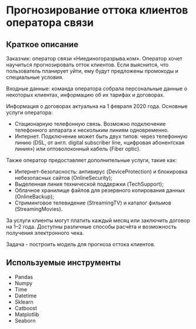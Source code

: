 # Прогнозирование оттока клиентов оператора связи

## Краткое описание 

Заказчик: оператор связи «Ниединогоразрыва.ком». Оператор хочет научиться прогнозировать отток клиентов. Если выяснится, что пользователь планирует уйти, ему будут предложены промокоды и специальные условия.

Входные данные: команда оператора собрала персональные данные о некоторых клиентах, информацию об их тарифах и договорах. 

Информация о договорах актуальна на 1 февраля 2020 года.
Основные услуги оператора:
- Стационарную телефонную связь. Возможно подключение телефонного аппарата к нескольким линиям одновременно.
- Интернет. Подключение может быть двух типов: через телефонную линию (DSL, от англ. digital subscriber line, «цифровая абонентская линия») или оптоволоконный кабель (Fiber optic).

Также оператор предоставляет дополнительные услуги, такие как:
- Интернет-безопасность: антивирус (DeviceProtection) и блокировка небезопасных сайтов (OnlineSecurity);
- Выделенная линия технической поддержки (TechSupport);
- Облачное хранилище файлов для резервного копирования данных (OnlineBackup);
- Стриминговое телевидение (StreamingTV) и каталог фильмов (StreamingMovies).

За услуги клиенты могут платить каждый месяц или заключить договор на 1–2 года. Доступны различные способы расчёта и возможность получения электронного чека.

Задача - построить модель для прогноза оттока клиентов.

## Используемые инструменты
- Pandas
- Numpy
- Time
- Datetime
- Sklearn
- Catboost
- Matplotlib
- Seaborn
